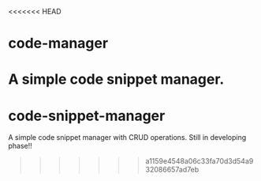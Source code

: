 <<<<<<< HEAD
# code-manager
A simple code snippet manager.
=======
# code-snippet-manager
A simple code snippet manager with CRUD operations. Still in developing phase!!
>>>>>>> a1159e4548a06c33fa70d3d54a932086657ad7eb
